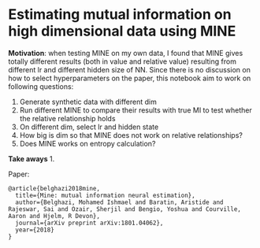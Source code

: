 # Estimating mutual information on high dimensional data using MINE
**Motivation**: when testing MINE on my own data, I found that MINE gives totally different results (both in value and relative value) resulting from different lr and different hidden size of NN. Since there is no discussion on how to select hyperparameters on the paper, this notebook aim to work on following questions: 

1. Generate synthetic data with different dim
2. Run different MINE to compare their results with true MI to test whether the relative relationship holds 
3. On different dim, select lr and hidden state
4. How big is dim so that MINE does not work on relative relationships?
5. Does MINE works on entropy calculation?

**Take aways**
1. 


Paper:
```
@article{belghazi2018mine,
  title={Mine: mutual information neural estimation},
  author={Belghazi, Mohamed Ishmael and Baratin, Aristide and Rajeswar, Sai and Ozair, Sherjil and Bengio, Yoshua and Courville, Aaron and Hjelm, R Devon},
  journal={arXiv preprint arXiv:1801.04062},
  year={2018}
}
```
